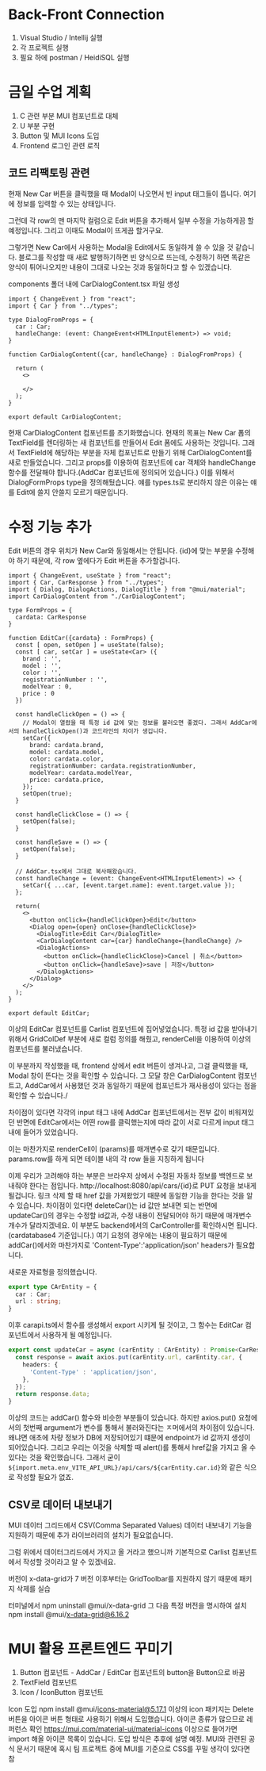 # Back-Front Connection
1. Visual Studio / Intellij 실행
2. 각 프로젝트 실행
3. 필요 하에 postman / HeidiSQL 실행

# 금일 수업 계획
1. C 관련 부분 MUI 컴포넌트로 대체
2. U 부분 구현
3. Button 및 MUI Icons 도입
4. Frontend 로그인 관련 로직

## 코드 리팩토링 관련
현재 New Car 버튼을 클릭했을 때 Modal이 나오면서 빈 input 태그들이 뜹니다. 여기에 정보를 입력할 수 있는 상태입니다.

그런데 각 row의 맨 마지막 컬럼으로 Edit 버튼을 추가해서 일부 수정을 가능하게끔 할 예정입니다. 그리고 이때도 Modal이 뜨게끔 할거구요.

그렇가면 New Car에서 사용하는 Modal을 Edit에서도 동일하게 쓸 수 있을 것 같습니다. 블로그를 작성할 때 새로 발행하기하면 빈 양식으로 뜨는데, 수정하기 하면 똑같은 양식이 튀어나오지만 내용이 그대로 나오는 것과 동일하다고 할 수 있겠습니다.

components 폴더 내에 CarDialogContent.tsx 파일 생성

```tsx
import { ChangeEvent } from "react";
import { Car } from "../types";

type DialogFromProps = {
  car : Car;
  handleChange: (event: ChangeEvent<HTMLInputElement>) => void;
}

function CarDialogContent({car, handleChange} : DialogFromProps) {

  return (
    <>
    
    </>
  );
}

export default CarDialogContent;
```
현재 CarDialogContent 컴포넌트를 초기화했습니다.
현재의 목표는 New Car 폼의 TextField를 렌더링하는 새 컴포넌트를 만들어서 Edit 폼에도 사용하는 것입니다.
그래서 TextField에 해당하는 부분을 자체 컴포넌트로 만들기 위해 CarDialogContent를 새로 만들었습니다. 그리고 props를 이용하여 컴포넌트에 car 객체와 handleChange 함수를 전달해야 합니다.(AddCar 컴포넌트에 정의되어 있습니다.) 이를 위해서 DialogFormProps type을 정의해뒀습니다. 얘를 types.ts로 분리하지 않은 이유는 얘를 Edit에 쓸지 안쓸지 모르기 때문입니다.

# 수정 기능 추가
Edit 버튼의 경우 위치가 New Car와 동일해서는 안됩니다. {id}에 맞는 부분을 수정해야 하기 때문에, 각 row 옆에다가 Edit 버튼을 추가할겁니다.

```tsx
import { ChangeEvent, useState } from "react";
import { Car, CarResponse } from "../types";
import { Dialog, DialogActions, DialogTitle } from "@mui/material";
import CarDialogContent from "./CarDialogContent";

type FormProps = {
  cardata: CarResponse
}

function EditCar({cardata} : FormProps) {
  const [ open, setOpen ] = useState(false);
  const [ car, setCar ] = useState<Car> ({
    brand : '',
    model : '',
    color : '',
    registrationNumber : '',
    modelYear : 0,
    price : 0
  })

  const handleClickOpen = () => {
    // Modal이 열렸을 때 특정 id 값에 맞는 정보를 불러오면 좋겠다. 그래서 AddCar에서의 handleClickOpen()과 코드라인의 차이가 생깁니다.
    setCar({
      brand: cardata.brand,
      model: cardata.model,
      color: cardata.color,
      registrationNumber: cardata.registrationNumber,
      modelYear: cardata.modelYear,
      price: cardata.price,
    });
    setOpen(true);
  }
  
  const handleClickClose = () => {
    setOpen(false);
  }

  const handleSave = () => {
    setOpen(false);
  }

  // AddCar.tsx에서 그대로 복사해왔습니다.
  const handleChange = (event: ChangeEvent<HTMLInputElement>) => {
    setCar({ ...car, [event.target.name]: event.target.value });
  };

  return(
    <>
      <button onClick={handleClickOpen}>Edit</button>
      <Dialog open={open} onClose={handleClickClose}>
        <DialogTitle>Edit Car</DialogTitle>
        <CarDialogContent car={car} handleChange={handleChange} />
        <DialogActions>
          <button onClick={handleClickClose}>Cancel | 취소</button>
          <button onClick={handleSave}>save | 저장</button>
        </DialogActions>
      </Dialog>
    </>
  );
}

export default EditCar;
```
이상의 EditCar 컴포넌트를 Carlist 컴포넌트에 집어넣었습니다. 특정 id 값을 받아내기 위해서 GridColDef 부분에 새로 컬럼 정의를 해줬고, renderCell을 이용하여 이상의 컴포넌트를 불러냈습니다.

이 부분까지 작성했을 때, frontend 상에서 edit 버튼이 생겨나고, 그걸 클릭했을 때, Modal 창이 뜬다는 것을 확인할 수 있습니다. 그 모달 창은 CarDialogContent 컴포넌트고, AddCar에서 사용했던 것과 동일하기 때문에 컴포넌트가 재사용성이 있다는 점을 확인할 수 있습니다./

차이점이 있다면 각각의 input 태그 내에 AddCar 컴포넌트에서는 전부 값이 비워져있던 반면에 EditCar에서는 어떤 row를 클릭했는지에 따라 값이 서로 다르게 input 태그 내에 들어가 있었습니다.

이는 마찬가지로 renderCell이 (params)를 매개변수로 갖기 때문입니다. params.row를 하게 되면 테이블 내의 각 row 들을 지칭하게 됩니다

이제 우리가 고려해야 하는 부분은 브라우저 상에서 수정된 자동차 정보를 백엔드로 보내줘야 한다는 점입니다. http://localhost:8080/api/cars/{id}로 PUT 요청을 보내게 될겁니다. 링크 삭제 할 때 href 값을 가져왔었기 때문에 동일한 기능을 한다는 것을 알 수 있습니다.
차이점이 있다면 deleteCar()는 id 값만 보내면 되는 반면에 updateCar()의 경우는 수정할 id값과, 수정 내용이 전달되어야 하기 때문에 매개변수 개수가 달라지겠네요. 이 부분도 backend에서의 CarController를 확인하시면 됩니다.(cardatabase4 기준입니다.)
여기 요청의 경우에는 내용이 필요하기 때문에 addCar()에서와 마찬가지로 'Content-Type':'application/json' headers가 필요합니다.

새로운 자료형을 정의했습니다.
```ts
export type CArEntity = {
  car : Car;
  url : string;
}
```
이후 carapi.ts에서 함수를 생성해서 export 시키게 될 것이고, 그 함수는 EditCar 컴포넌트에서 사용하게 될 예정입니다.
```ts
export const updateCar = async (carEntity : CArEntity) : Promise<CarResponse> => {
  const response = await axios.put(carEntity.url, carEntity.car, {
    headers: {
      'Content-Type' : 'application/json',
    },
  });
  return response.data;
}
```
이상의 코드는 addCar() 함수와 비슷한 부분들이 있습니다. 하지만 axios.put() 요청에서의 첫번째 argument가 변수를 통해서 불러와진다는 ㅈ머에서의 차이점이 있습니다. 왜냐면 애초에 차량 정보가 DB에 저장되어있기 떄문에 endpoint가 id 값까지 생성이 되어있습니다. 그리고 우리는 이것을 삭제할 때 alert()를 통해서 href값을 가지고 올 수 있다는 것을 확인했습니다. 그래서 굳이 `${import.meta.env_VITE_API_URL}/api/cars/${carEntity.car.id}`와 같은 식으로 작성할 필요가 없죠.

## CSV로 데이터 내보내기
MUI 데이터 그리드에서 CSV(Comma Separated Values) 데이터 내보내기 기능을 지원하기 때문에 추가 라이브러리의 설치가 필요없습니다.

그럼 위에서 데이터그리드에서 가지고 올 거라고 했으니까 기본적으로 Carlist 컴포넌트에서 작성할 것이라고 알 수 있겠네요.

버전이 x-data-grid가 7 버전 이후부터는 GridToolbar를 지원하지 않기 때문에 패키지 삭제를 실습

터미널에서 npm uninstall @mui/x-data-grid
그 다음 특정 버전을 명시하여 설치
npm install @mui/x-data-grid@6.16.2

# MUI 활용 프론트엔드 꾸미기
1. Button 컴포넌트        - AddCar / EditCar 컴포넌트의 button을 Button으로 바꿈
2. TextField 컴포넌트
3. Icon / IconButton 컴포넌트

Icon 도입
npm install @mui/icons-material@5.17.1
이상의 icon 패키지는 Delete 버튼을 아이콘 버튼 형태로 사용하기 위해서 도입했습니다.
아이콘 종류가 많으므로 레퍼런스 확인
https://mui.com/material-ui/material-icons
이상으로 들어가면 import 해올 아이콘 목록이 있습니다. 도입 방식은 추후에 설명 예정.
MUI와 관련된 공식 문서기 때문에 혹시 팀 프로젝트 중에 MUI를 기준으로 CSS를 꾸밀 생각이 있다면 참